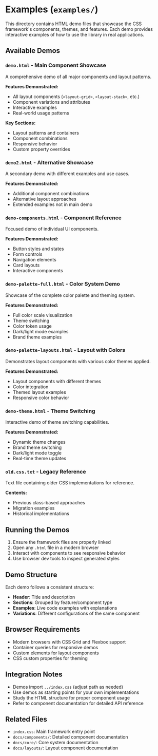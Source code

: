 # Examples (`examples/`)

This directory contains HTML demo files that showcase the CSS framework's components, themes, and features. Each demo provides interactive examples of how to use the library in real applications.

## Available Demos

### `demo.html` - Main Component Showcase

A comprehensive demo of all major components and layout patterns.

**Features Demonstrated:**
- All layout components (`<layout-grid>`, `<layout-stack>`, etc.)
- Component variations and attributes
- Interactive examples
- Real-world usage patterns

**Key Sections:**
- Layout patterns and containers
- Component combinations
- Responsive behavior
- Custom property overrides

### `demo2.html` - Alternative Showcase

A secondary demo with different examples and use cases.

**Features Demonstrated:**
- Additional component combinations
- Alternative layout approaches
- Extended examples not in main demo

### `demo-components.html` - Component Reference

Focused demo of individual UI components.

**Features Demonstrated:**
- Button styles and states
- Form controls
- Navigation elements
- Card layouts
- Interactive components

### `demo-palette-full.html` - Color System Demo

Showcase of the complete color palette and theming system.

**Features Demonstrated:**
- Full color scale visualization
- Theme switching
- Color token usage
- Dark/light mode examples
- Brand theme examples

### `demo-palette-layouts.html` - Layout with Colors

Demonstrates layout components with various color themes applied.

**Features Demonstrated:**
- Layout components with different themes
- Color integration
- Themed layout examples
- Responsive color behavior

### `demo-theme.html` - Theme Switching

Interactive demo of theme switching capabilities.

**Features Demonstrated:**
- Dynamic theme changes
- Brand theme switching
- Dark/light mode toggle
- Real-time theme updates

### `old.css.txt` - Legacy Reference

Text file containing older CSS implementations for reference.

**Contents:**
- Previous class-based approaches
- Migration examples
- Historical implementations

## Running the Demos

1. Ensure the framework files are properly linked
2. Open any `.html` file in a modern browser
3. Interact with components to see responsive behavior
4. Use browser dev tools to inspect generated styles

## Demo Structure

Each demo follows a consistent structure:

- **Header**: Title and description
- **Sections**: Grouped by feature/component type
- **Examples**: Live code examples with explanations
- **Variations**: Different configurations of the same component

## Browser Requirements

- Modern browsers with CSS Grid and Flexbox support
- Container queries for responsive demos
- Custom elements for layout components
- CSS custom properties for theming

## Integration Notes

- Demos import `../index.css` (adjust path as needed)
- Use demos as starting points for your own implementations
- Study the HTML structure for proper component usage
- Refer to component documentation for detailed API reference

## Related Files

- `index.css`: Main framework entry point
- `docs/components/`: Detailed component documentation
- `docs/core/`: Core system documentation
- `docs/layouts/`: Layout component documentation